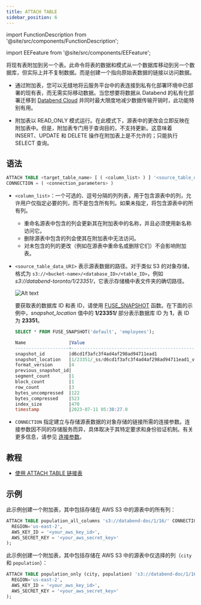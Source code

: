 ```yaml
---
title: ATTACH TABLE
sidebar_position: 6
---
```


import FunctionDescription from '@site/src/components/FunctionDescription';

<FunctionDescription description="Introduced or updated: v1.2.698"/>

import EEFeature from '@site/src/components/EEFeature';

<EEFeature featureName='ATTACH TABLE'/>

将现有表附加到另一个表。此命令将表的数据和模式从一个数据库移动到另一个数据库，但实际上并不复制数据。而是创建一个指向原始表数据的链接以访问数据。

- 通过附加表，您可以无缝地将云服务平台中的表连接到私有化部署环境中已部署的现有表，而无需实际移动数据。当您想要将数据从 Databend 的私有化部署迁移到 [Databend Cloud](https://www.databend.com) 并同时最大限度地减少数据传输开销时，此功能特别有用。

- 附加表以 READ_ONLY 模式运行。在此模式下，源表中的更改会立即反映在附加表中。但是，附加表专门用于查询目的，不支持更新。这意味着 INSERT、UPDATE 和 DELETE 操作在附加表上是不允许的；只能执行 SELECT 查询。

## 语法

```sql
ATTACH TABLE <target_table_name> [ ( <column_list> ) ] '<source_table_data_URI>'
CONNECTION = ( <connection_parameters> )
```
- `<column_list>`：一个可选的、逗号分隔的列列表，用于包含源表中的列，允许用户仅指定必要的列，而不是包含所有列。如果未指定，将包含源表中的所有列。

  - 重命名源表中包含的列会更新其在附加表中的名称，并且必须使用新名称访问它。
  - 删除源表中包含的列会使其在附加表中无法访问。
  - 对未包含的列的更改（例如在源表中重命名或删除它们）不会影响附加表。

- `<source_table_data_URI>` 表示源表数据的路径。对于类似 S3 的对象存储，格式为 `s3://<bucket-name>/<database_ID>/<table_ID>`，例如 _s3://databend-toronto/1/23351/_，它表示存储桶中表文件夹的确切路径。

  ![Alt text](/img/sql/attach.png)

  要获取表的数据库 ID 和表 ID，请使用 [FUSE_SNAPSHOT](../../../20-sql-functions/16-system-functions/fuse_snapshot.md) 函数。在下面的示例中，_snapshot_location_ 值中的 **1/23351/** 部分表示数据库 ID 为 **1**，表 ID 为 **23351**。

  ```sql
  SELECT * FROM FUSE_SNAPSHOT('default', 'employees');

  Name                |Value                                              |
  --------------------+---------------------------------------------------+
  snapshot_id         |d6cd1f3afc3f4ad4af298ad94711ead1                   |
  snapshot_location   |1/23351/_ss/d6cd1f3afc3f4ad4af298ad94711ead1_v4.mpk|
  format_version      |4                                                  |
  previous_snapshot_id|                                                   |
  segment_count       |1                                                  |
  block_count         |1                                                  |
  row_count           |3                                                  |
  bytes_uncompressed  |122                                                |
  bytes_compressed    |523                                                |
  index_size          |470                                                |
  timestamp           |2023-07-11 05:38:27.0                              |
  ```

- `CONNECTION` 指定建立与存储源表数据的对象存储的链接所需的连接参数。连接参数因不同的存储服务而异，具体取决于其特定要求和身份验证机制。有关更多信息，请参见 [连接参数](../../../00-sql-reference/51-connect-parameters.md)。

## 教程

- [使用 ATTACH TABLE 链接表](/tutorials/databend-cloud/link-tables)

## 示例

此示例创建一个附加表，其中包括存储在 AWS S3 中的源表中的所有列：

```sql
ATTACH TABLE population_all_columns 's3://databend-doc/1/16/' CONNECTION = (
  REGION='us-east-2',
  AWS_KEY_ID = '<your_aws_key_id>',
  AWS_SECRET_KEY = '<your_aws_secret_key>'
);
```

此示例创建一个附加表，其中包括存储在 AWS S3 中的源表中仅选择的列（`city` 和 `population`）：

```sql
ATTACH TABLE population_only (city, population) 's3://databend-doc/1/16/' CONNECTION = (
  REGION='us-east-2',
  AWS_KEY_ID = '<your_aws_key_id>',
  AWS_SECRET_KEY = '<your_aws_secret_key>'
);
```